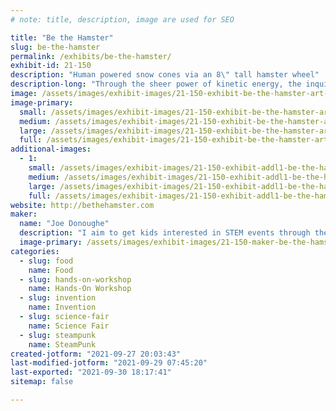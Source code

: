 ```yaml
---
# note: title, description, image are used for SEO

title: "Be the Hamster"
slug: be-the-hamster
permalink: /exhibits/be-the-hamster/
exhibit-id: 21-150
description: "Human powered snow cones via an 8\" tall hamster wheel"
description-long: "Through the sheer power of kinetic energy, the inquisitive  user grinds ice while running in a 8&#039;tall hamster wheel, uses a hand cranked conveyor system to position their cup along the multiple task locations, and then applies their preferred topping via showerheads to complete the task. Fun for all ages."
image: /assets/images/exhibit-images/21-150-exhibit-be-the-hamster-art-work-large.jpg
image-primary: 
  small: /assets/images/exhibit-images/21-150-exhibit-be-the-hamster-art-work-small.jpg
  medium: /assets/images/exhibit-images/21-150-exhibit-be-the-hamster-art-work-medium.jpg
  large: /assets/images/exhibit-images/21-150-exhibit-be-the-hamster-art-work-large.jpg
  full: /assets/images/exhibit-images/21-150-exhibit-be-the-hamster-art-work-full.jpg
additional-images: 
  - 1:
    small: /assets/images/exhibit-images/21-150-exhibit-addl1-be-the-hamster-red-framed-hamster-wheel-small.jpg
    medium: /assets/images/exhibit-images/21-150-exhibit-addl1-be-the-hamster-red-framed-hamster-wheel-medium.jpg
    large: /assets/images/exhibit-images/21-150-exhibit-addl1-be-the-hamster-red-framed-hamster-wheel-large.jpg
    full: /assets/images/exhibit-images/21-150-exhibit-addl1-be-the-hamster-red-framed-hamster-wheel-full.jpg
website: http://bethehamster.com
maker: 
  name: "Joe Donoughe"
  description: "I aim to get kids interested in STEM events through the use of creative hands-on Rube Goldberg like equipment. One of my favorites is the Human Powered Hamster Wheel that makes snow cones"
  image-primary: /assets/images/exhibit-images/21-150-maker-be-the-hamster-hamster-logo-with-contact-info-medium.jpg
categories: 
  - slug: food
    name: Food
  - slug: hands-on-workshop
    name: Hands-On Workshop
  - slug: invention
    name: Invention
  - slug: science-fair
    name: Science Fair
  - slug: steampunk
    name: SteamPunk
created-jotform: "2021-09-27 20:03:43"
last-modified-jotform: "2021-09-29 07:45:20"
last-exported: "2021-09-30 18:17:41"
sitemap: false

---
```

